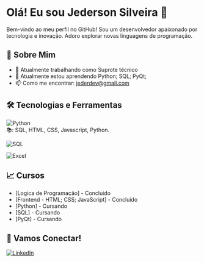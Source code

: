 # Olá! Eu sou Jederson Silveira 👋
 
Bem-vindo ao meu perfil no GitHub! Sou um desenvolvedor apaixonado por tecnologia e inovação. Adoro explorar novas linguagens de programação.
 
## 🚀 Sobre Mim
 
- 💼 Atualmente trabalhando como Suprote técnico
- 🌱 Atualmente estou aprendendo  Python; SQL; PyQt; 
- 📫 Como me encontrar: jederdev@gmail.com
 
## 🛠️ Tecnologias e Ferramentas
 
![Python](https://img.shields.io/badge/-Python-333333?style=flat&logo=python)    
    📚: SQL, HTML, CSS, Javascript, Python.
    
![SQL](https://img.shields.io/badge/-SQL-333333?style=flat&logo=sql)
 
![Excel](https://img.shields.io/badge/-Excel-333333?style=flat&logo=microsoft-excel)
  
## 📈 Cursos
- [Logica de Programação] - Concluido
- [Frontend - HTML; CSS; JavaScript] - Concluido
- [Python] - Cursando
- [SQL] - Cursando
- [PyQt] - Cursando
 
## 🤝 Vamos Conectar!
 
[![LinkedIn](https://img.shields.io/badge/LinkedIn-0077B5?style=for-the-badge&logo=linkedin&logoColor=white)](https://www.linkedin.com/in/jederson-silveira-remoeri-b660612a2/)
